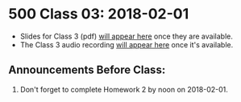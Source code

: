 # 500 Class 03: 2018-02-01

- Slides for Class 3 (pdf) [will appear here](https://github.com/THOMASELOVE/500-2018/blob/master/slides/class03) once they are available. 
- The Class 3 audio recording [will appear here](https://github.com/THOMASELOVE/500-2018/blob/master/slides/class03) once it's available.

## Announcements Before Class:

1. Don't forget to complete Homework 2 by noon on 2018-02-01.


